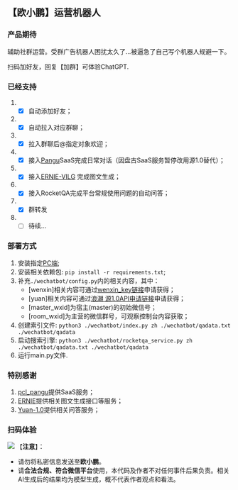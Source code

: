 ## 【**欧小鹏**】运营机器人

### 产品期待

辅助社群运营。受群广告机器人困扰太久了...被逼急了自己写个机器人规避一下。

扫码加好友，回复【加群】可体验ChatGPT.

### 已经支持

1. - [x] 自动添加好友；

2. - [x] 自动拉入对应群聊；

3. - [x] 拉入群聊后@指定对象欢迎；

4. - [x] 接入[Pangu](https://git.openi.org.cn/PCL-Platform.Intelligence/pcl_pangu)SaaS完成日常对话（因盘古SaaS服务暂停改用源1.0替代）；

5. - [x] 接入[ERNIE-VILG](https://wenxin.baidu.com/moduleApi/ernieVilg) 完成图文生成；

6. - [x] 接入RocketQA完成平台常规使用问题的自动问答；

7. - [x] 群转发

8. - [ ] 待续…

### 部署方式
1. 安装指定[PC端](https://git.openi.org.cn/attachments/3bf60134-9d9d-437a-acf4-bfcc50521997?type=0);
2. 安装相关依赖包: `pip install -r requirements.txt`;
3. 补充`./wechatbot/config.py`内的相关内容，其中：
    - [wenxin]相关内容可通过[wenxin_key链接](https://wenxin.baidu.com/moduleApi/key)申请获得；
    - [yuan]相关内容可通过[浪潮 源1.0API申请链接](https://air.inspur.com/apply-api)申请获得；
    - [master_wxid]为宿主(master)的初始微信号；
    - [room_wxid]为主营的微信群号，可观察控制台内容获取；
4. 创建索引文件: `python3 ./wechatbot/index.py zh ./wechatbot/qadata.txt ./wechatbot/qadata`
5. 启动搜索引擎: `python3 ./wechatbot/rocketqa_service.py zh ./wechatbot/qadata.txt ./wechatbot/qadata`
6. 运行main.py文件.


### 特别感谢

1. [pcl_pangu](https://git.openi.org.cn/PCL-Platform.Intelligence/pcl_pangu)提供SaaS服务；
2. [ERNIE](https://wenxin.baidu.com/)提供相关图文生成接口等服务；
3. [Yuan-1.0](https://air.inspur.com/home)提供相关问答服务；

### 扫码体验
![](https://github.com/thomas-yanxin/OXiaoPeng/blob/master/wechat.jpg)
【**注意**】：
- 请勿将私密信息发送至**欧小鹏**。
- 请**合法合规、符合微信平台**使用，本代码及作者不对任何事件后果负责。相关AI生成后的结果均为模型生成，概不代表作者观点和看法。  
